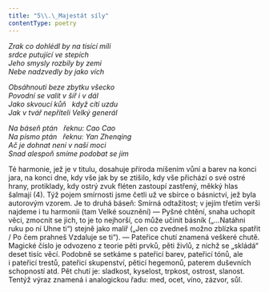 ```yaml
---
title: "5\\.\_Majestát síly"
contentType: poetry
---
```


<section>

_Zrak co dohlédl by na tisící míli  
srdce putující ve stepích  
Jeho smysly rozbily by zemi  
Nebe nadzvedly by jako vích_

</section>

<section>

_Obsáhnouti beze zbytku všecko  
Povodní se valit v šíř i v dál  
Jako skvoucí kůň   když cítí uzdu  
Jak v tvář nepříteli Velký generál_

</section>

<section>

_Na báseň ptán   řeknu: Cao Cao  
Na písmo ptán   řeknu: Yan Zhenqing  
Ač je dohnat není v naší moci  
Snad alespoň smíme podobat se jim_

</section>


<section>

Té harmonie, jež je v titulu, dosahuje příroda míšením vůní a barev na konci jara, na konci dne, kdy vše jak by se ztišilo, kdy vše přichází o své ostré hrany, protiklady, kdy ostrý zvuk fléten zastoupí zastřený, měkký hlas šalmají (4). Týž pojem smírnosti jsme četli už ve sbírce o básnictví, jež byla autorovým vzorem. Je to druhá báseň: Smírná odtažitost; v jejím třetím verši najdeme i tu harmonii (tam Velké souznění) — Pyšné chtění, snaha uchopit věci, zmocnit se jich, to je to nejhorší, co může učinit básník („…Natáhni ruku po ní Uhne ti“) stejně jako malíř („Jen co zvedneš možno zblízka spatřit / Po čem prahneš Vzdaluje se ti“). — Pateřice chutí znamená veškeré chutě. Magické číslo je odvozeno z teorie pěti prvků, pěti živlů, z nichž se „skládá“ deset tisíc věcí. Podobně se setkáme s pateřicí barev, pateřicí tónů, ale i pateřicí trestů, pateřicí skupenství, pěticí hegemonů, paterem duševních schopností atd. Pět chutí je: sladkost, kyselost, trpkost, ostrost, slanost. Tentýž výraz znamená i analogickou řadu: med, ocet, víno, zázvor, sůl.

</section>
